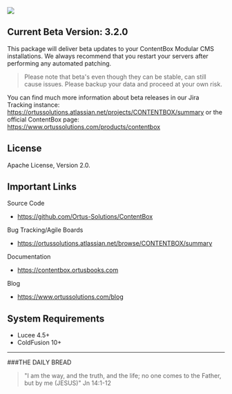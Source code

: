 <img src="https://www.contentboxcms.org/__media/ContentBox_300.png" class="img-thumbnail"/>

## Current Beta Version: 3.2.0

This package will deliver beta updates to your ContentBox Modular CMS installations. We always recommend that you restart your servers after performing any automated patching.

> Please note that beta's even though they can be stable, can still cause issues. Please backup your data and proceed at your own risk.

You can find much more information about beta releases in our Jira Tracking instance: https://ortussolutions.atlassian.net/projects/CONTENTBOX/summary or the official ContentBox page: https://www.ortussolutions.com/products/contentbox

## License
Apache License, Version 2.0.

## Important Links

Source Code
- https://github.com/Ortus-Solutions/ContentBox

Bug Tracking/Agile Boards
- https://ortussolutions.atlassian.net/browse/CONTENTBOX/summary

Documentation
- https://contentbox.ortusbooks.com

Blog
- https://www.ortussolutions.com/blog

## System Requirements
- Lucee 4.5+
- ColdFusion 10+

---
 
###THE DAILY BREAD
 > "I am the way, and the truth, and the life; no one comes to the Father, but by me (JESUS)" Jn 14:1-12
